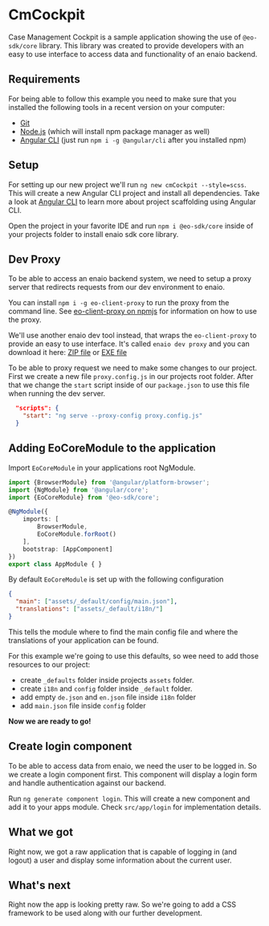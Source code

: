 # CmCockpit

Case Management Cockpit is a sample application showing the use of `@eo-sdk/core` library.
This library was created to provide developers with an easy to use interface to access data
and functionality of an enaio backend.

## Requirements
For being able to follow this example you need to make sure that you installed the following 
tools in a recent version on your computer:

- [Git](https://git-scm.com/)
- [Node.js](https://nodejs.org) (which will install npm package manager as well)
- [Angular CLI](https://cli.angular.io/) (just run `npm i -g @angular/cli` after you installed npm)

## Setup
For setting up our new project we'll run `ng new cmCockpit --style=scss`. This will create a new Angular CLI project 
and install all dependencies. Take a look at [Angular CLI](https://cli.angular.io/) to learn more about 
project scaffolding using Angular CLI.

Open the project in your favorite IDE and run `npm i @eo-sdk/core` inside of your projects 
folder to install enaio sdk core library. 
  
## Dev Proxy
To be able to access an enaio backend system, we need to setup a proxy server that redirects
requests from our dev environment to enaio. 

You can install `npm i -g eo-client-proxy` to run the proxy from the command line. See 
[eo-client-proxy on npmjs](https://www.npmjs.com/package/eo-client-proxy) for information on
how to use the proxy.

We'll use another enaio dev tool instead, that wraps the `eo-client-proxy` to provide an easy
to use interface. It's called `enaio dev proxy` and you can download it here:
[ZIP file](https://files.optimal-systems.org/index.php/s/Me5TATrZiqneRtk/download) or 
[EXE file](https://files.optimal-systems.org/index.php/s/oeCSJQ4bR9H59qG/download)

To be able to proxy request we need to make some changes to our project. First we create a new 
file `proxy.config.js` in our projects root folder. After that we change the `start` script inside 
of our `package.json` to use this file when running the dev server.

```json  
  "scripts": {
    "start": "ng serve --proxy-config proxy.config.js"
  }
```

## Adding EoCoreModule to the application
Import `EoCoreModule` in your applications root NgModule.

```ts
import {BrowserModule} from '@angular/platform-browser';
import {NgModule} from '@angular/core';
import {EoCoreModule} from '@eo-sdk/core';

@NgModule({
    imports: [
        BrowserModule,
        EoCoreModule.forRoot()
    ],
    bootstrap: [AppComponent]
})
export class AppModule { }
```

By default `EoCoreModule` is set up with the following configuration

```json 
{
  "main": ["assets/_default/config/main.json"],
  "translations": ["assets/_default/i18n/"]
}
```

This tells the module where to find the main config file and where the
translations of your application can be found.

For this example we're going to use this defaults, so wee need to add those resources 
to our project:

- create `_defaults` folder inside projects `assets` folder. 
- create `i18n` and `config` folder inside `_default` folder. 
- add empty `de.json` and `en.json` file inside `i18n` folder
- add `main.json` file inside `config` folder

**Now we are ready to go!**

## Create login component
To be able to access data from enaio, we need the user to be logged in. So we create 
a login component first. This component will display a login form and handle 
authentication against our backend.

Run `ng generate component login`. This will create a new component and add it to 
your apps module. Check `src/app/login` for implementation details.

## What we got
Right now, we got a raw application that is capable of logging in (and logout) a user 
and display some information about the current user.

## What's next
Right now the app is looking pretty raw. So we're going to add a CSS framework to be
used along with our further development.
